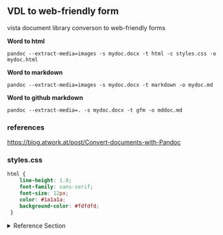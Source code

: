 ## VDL to web-friendly form
vista document library converson to web-friendly forms



__Word to html__
```
pandoc --extract-media=images -s mydoc.docx -t html -c styles.css -o mydoc.html
```

__Word to markdown__
```
pandoc --extract-media=images -s mydoc.docx -t markdown -o mydoc.md
```

__Word to github markdown__
```
pandoc --extract-media=. -s mydoc.docx -t gfm -o mddoc.md
```



### references
https://blog.atwork.at/post/Convert-documents-with-Pandoc


### styles.css
```css
html {
    line-height: 1.0;
    font-family: sans-serif;
    font-size: 12px;
    color: #1a1a1a;
    background-color: #fdfdfd;
 }
```


<details>
  <summary>Reference Section</summary> 
    
### Heading
    
  1. A numbered
  2. list
     * With some
     * Sub bullets
</details>
